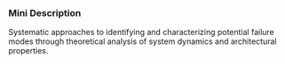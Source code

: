 ### Mini Description

Systematic approaches to identifying and characterizing potential failure modes through theoretical analysis of system dynamics and architectural properties.
